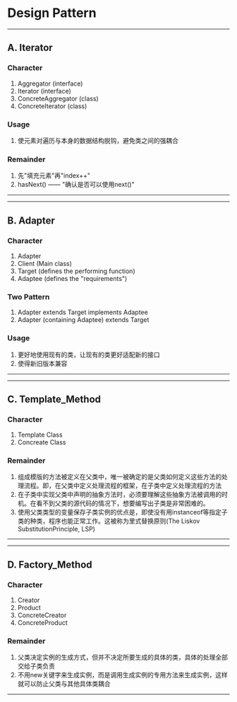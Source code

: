 # Design Pattern

---
## A. Iterator

### Character
1. Aggregator (interface)
2. Iterator (interface)
3. ConcreteAggregator (class)
4. ConcreteIterator (class)

### Usage
1. 使元素对遍历与本身的数据结构脱钩，避免类之间的强耦合

### Remainder
1. 先"填充元素"再"index++"
2. hasNext() —— "确认是否可以使用next()"
---

---
## B. Adapter

### Character
1. Adapter
2. Client (Main class)
3. Target (defines the performing function)
4. Adaptee (defines the "requirements")

### Two Pattern
1. Adapter extends Target implements Adaptee
2. Adapter (containing Adaptee) extends Target

### Usage
1. 更好地使用现有的类，让现有的类更好适配新的接口
2. 使得新旧版本兼容
---

---
## C. Template_Method

### Character
1. Template Class
2. Concreate Class

### Remainder
1. 组成模版的方法被定义在父类中，唯一被确定的是父类如何定义这些方法的处理流程。即，在父类中定义处理流程的框架，在子类中定义处理流程的方法
2. 在子类中实现父类中声明的抽象方法时，必须要理解这些抽象方法被调用的时机。在看不到父类的源代码的情况下，想要编写出子类是非常困难的。
3. 使用父类类型的变量保存子类实例的优点是，即使没有用instanceof等指定子类的种类，程序也能正常工作。这被称为里式替换原则(The Liskov SubstitutionPrinciple, LSP)
---

---
## D. Factory_Method

### Character
1. Creator
2. Product
3. ConcreteCreator
4. ConcreteProduct

### Remainder
1. 父类决定实例的生成方式，但并不决定所要生成的具体的类，具体的处理全部交给子类负责
2. 不用new关键字来生成实例，而是调用生成实例的专用方法来生成实例，这样就可以防止父类与其他具体类耦合
---



